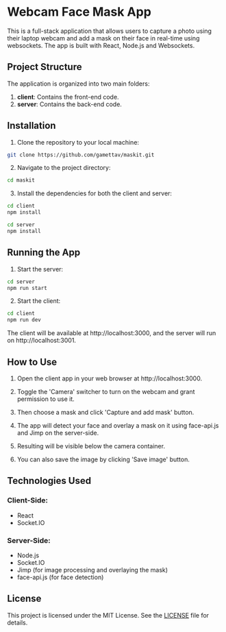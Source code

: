 # Webcam Face Mask App

This is a full-stack application that allows users to capture a photo using their laptop webcam and add a mask on their face in real-time using websockets. The app is built with React, Node.js and Websockets.

## Project Structure

The application is organized into two main folders:

1. **client**: Contains the front-end code.
2. **server**: Contains the back-end code.

## Installation

1. Clone the repository to your local machine:

```bash
git clone https://github.com/gamettav/maskit.git
```

2. Navigate to the project directory:

```bash
cd maskit
```

3. Install the dependencies for both the client and server:

```bash
cd client
npm install

cd server
npm install
```

## Running the App

1. Start the server:

```bash
cd server
npm run start
```

2. Start the client:

```bash
cd client
npm run dev
```

The client will be available at http://localhost:3000, and the server will run on http://localhost:3001.

## How to Use

1. Open the client app in your web browser at http://localhost:3000.

2. Toggle the 'Camera' switcher to turn on the webcam and grant permission to use it.

3. Then choose a mask and click 'Capture and add mask' button.

4. The app will detect your face and overlay a mask on it using face-api.js and Jimp on the server-side.

5. Resulting will be visible below the camera container.

6. You can also save the image by clicking 'Save image' button.

## Technologies Used

### Client-Side:

-  React
-  Socket.IO

### Server-Side:

-  Node.js
-  Socket.IO
-  Jimp (for image processing and overlaying the mask)
-  face-api.js (for face detection)

## License

This project is licensed under the MIT License. See the [LICENSE](LICENSE) file for details.
